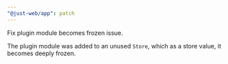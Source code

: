 ```yaml
---
"@just-web/app": patch
---
```


Fix plugin module becomes frozen issue.

The plugin module was added to an unused `Store`,
which as a store value, it becomes deeply frozen.
